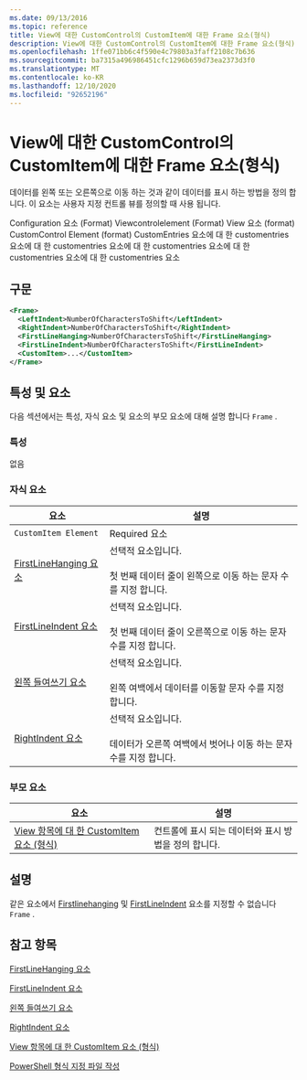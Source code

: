 ```yaml
---
ms.date: 09/13/2016
ms.topic: reference
title: View에 대한 CustomControl의 CustomItem에 대한 Frame 요소(형식)
description: View에 대한 CustomControl의 CustomItem에 대한 Frame 요소(형식)
ms.openlocfilehash: 1ffe071bb6c4f590e4c79803a3faff2108c7b636
ms.sourcegitcommit: ba7315a496986451cfc1296b659d73ea2373d3f0
ms.translationtype: MT
ms.contentlocale: ko-KR
ms.lasthandoff: 12/10/2020
ms.locfileid: "92652196"
---
```

# <a name="frame-element-for-customitem-for-customcontrol-for-view-format"></a>View에 대한 CustomControl의 CustomItem에 대한 Frame 요소(형식)

데이터를 왼쪽 또는 오른쪽으로 이동 하는 것과 같이 데이터를 표시 하는 방법을 정의 합니다. 이 요소는 사용자 지정 컨트롤 뷰를 정의할 때 사용 됩니다.

Configuration 요소 (Format) Viewcontrolelement (Format) View 요소 (format) CustomControl Element (format) CustomEntries 요소에 대 한 customentries 요소에 대 한 customentries 요소에 대 한 customentries 요소에 대 한 customentries 요소에 대 한 customentries 요소

## <a name="syntax"></a>구문

```xml
<Frame>
  <LeftIndent>NumberOfCharactersToShift</LeftIndent>
  <RightIndent>NumberOfCharactersToShift</RightIndent>
  <FirstLineHanging>NumberOfCharactersToShift</FirstLineHanging>
  <FirstLineIndent>NumberOfCharactersToShift</FirstLineIndent>
  <CustomItem>...</CustomItem>
</Frame>
```

## <a name="attributes-and-elements"></a>특성 및 요소

다음 섹션에서는 특성, 자식 요소 및 요소의 부모 요소에 대해 설명 합니다 `Frame` .

### <a name="attributes"></a>특성

없음

### <a name="child-elements"></a>자식 요소

|요소|설명|
|-------------|-----------------|
|`CustomItem Element`|Required 요소|
|[FirstLineHanging 요소](./firstlinehanging-element-for-frame-for-customcontrol-for-view-format.md)|선택적 요소입니다.<br /><br /> 첫 번째 데이터 줄이 왼쪽으로 이동 하는 문자 수를 지정 합니다.|
|[FirstLineIndent 요소](./firstlineindent-element-for-frame-for-customcontrol-for-view-format.md)|선택적 요소입니다.<br /><br /> 첫 번째 데이터 줄이 오른쪽으로 이동 하는 문자 수를 지정 합니다.|
|[왼쪽 들여쓰기 요소](./leftindent-element-for-frame-for-customcontrol-for-view-format.md)|선택적 요소입니다.<br /><br /> 왼쪽 여백에서 데이터를 이동할 문자 수를 지정 합니다.|
|[RightIndent 요소](./rightindent-element-for-frame-for-customcontrol-for-view-format.md)|선택적 요소입니다.<br /><br /> 데이터가 오른쪽 여백에서 벗어나 이동 하는 문자 수를 지정 합니다.|

### <a name="parent-elements"></a>부모 요소

|요소|설명|
|-------------|-----------------|
|[View 항목에 대 한 CustomItem 요소 (형식)](./customitem-element-for-customentry-for-customcontrol-for-view-format.md)|컨트롤에 표시 되는 데이터와 표시 방법을 정의 합니다.|

## <a name="remarks"></a>설명

같은 요소에서 [Firstlinehanging](./firstlinehanging-element-for-frame-for-customcontrol-for-view-format.md) 및 [FirstLineIndent](./firstlineindent-element-for-frame-for-customcontrol-for-view-format.md) 요소를 지정할 수 없습니다 `Frame` .

## <a name="see-also"></a>참고 항목

[FirstLineHanging 요소](./firstlinehanging-element-for-frame-for-customcontrol-for-view-format.md)

[FirstLineIndent 요소](./firstlineindent-element-for-frame-for-customcontrol-for-view-format.md)

[왼쪽 들여쓰기 요소](./leftindent-element-for-frame-for-customcontrol-for-view-format.md)

[RightIndent 요소](./rightindent-element-for-frame-for-customcontrol-for-view-format.md)

[View 항목에 대 한 CustomItem 요소 (형식)](./customitem-element-for-customentry-for-customcontrol-for-view-format.md)

[PowerShell 형식 지정 파일 작성](./writing-a-powershell-formatting-file.md)
